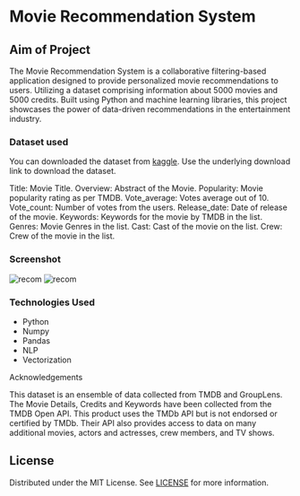 # Movie Recommendation System

## Aim of Project
The Movie Recommendation System is a collaborative filtering-based application designed to provide personalized movie recommendations to users. Utilizing a dataset comprising information about 5000 movies and 5000 credits. Built using Python and machine learning libraries, this project showcases the power of data-driven recommendations in the entertainment industry.

### Dataset used
You can downloaded the dataset from [kaggle](https://www.kaggle.com/datasets/tmdb/tmdb-movie-metadata). Use the underlying download link to download the dataset.

Title: Movie Title.
Overview: Abstract of the Movie.
Popularity: Movie popularity rating as per TMDB.
Vote_average: Votes average out of 10.
Vote_count: Number of votes from the users.
Release_date: Date of release of the movie.
Keywords: Keywords for the movie by TMDB in the list.
Genres: Movie Genres in the list.
Cast: Cast of the movie on the list.
Crew: Crew of the movie in the list.


### Screenshot

![recom](https://i.ibb.co/vxqCyC9/Screenshot-2024-02-09-at-1-12-35-AM.png)
![recom](https://i.ibb.co/fXqw2P7/Screenshot-2024-02-09-at-1-12-49-AM.png)

### Technologies Used

- Python
- Numpy
- Pandas
- NLP
- Vectorization


Acknowledgements

This dataset is an ensemble of data collected from TMDB and GroupLens. The Movie Details, Credits and Keywords have been collected from the TMDB Open API. This product uses the TMDb API but is not endorsed or certified by TMDb. Their API also provides access to data on many additional movies, actors and actresses, crew members, and TV shows.

## License
Distributed under the MIT License. See [LICENSE](https://github.com/ShaanCoding/ReadME-Generator/blob/main/LICENSE.md) for more information.
